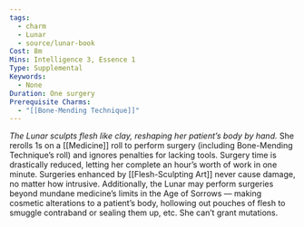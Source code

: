 ```yaml
---
tags:
  - charm
  - Lunar
  - source/lunar-book
Cost: 8m
Mins: Intelligence 3, Essence 1
Type: Supplemental
Keywords:
  - None
Duration: One surgery
Prerequisite Charms:
  - "[[Bone-Mending Technique]]"
---
```

*The Lunar sculpts flesh like clay, reshaping her patient’s body by hand.*
She rerolls 1s on a [[Medicine]] roll to perform surgery (including Bone-Mending Technique’s roll) and ignores penalties for lacking tools. Surgery time is drastically reduced, letting her complete an hour’s worth of work in one minute. Surgeries enhanced by [[Flesh-Sculpting Art]] never cause damage, no matter how intrusive. Additionally, the Lunar may perform surgeries beyond mundane medicine’s limits in the Age of Sorrows — making cosmetic alterations to a patient’s body, hollowing out pouches of flesh to smuggle contraband or sealing them up, etc. She can’t grant mutations.